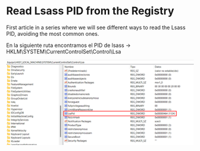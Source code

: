 # Read Lsass PID from the Registry

First article in a series where we will see different ways to read the Lsass PID, avoiding the most common ones.

En la siguiente ruta encontramos el PID de lsass -> HKLM\SYSTEM\CurrentControlSet\Control\Lsa

<img src="images/lsasspid1.png" />

